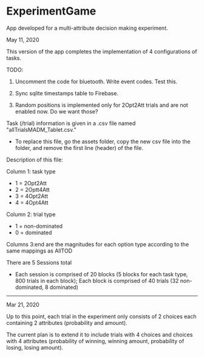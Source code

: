 # ExperimentGame

App developed for a multi-attribute decision making experiment.

May 11, 2020

This version of the app completes the implementation of 4 configurations of tasks.

TODO:

1. Uncomment the code for bluetooth. Write event codes. Test this.

2. Sync sqlite timestamps table to Firebase.

3. Random positions is implemented only for 2Opt2Att trials and are not enabled now. Do we want those?


Task (/trial) information is given in a .csv file named "allTrialsMADM_Tablet.csv."

* To replace this file, go the assets folder, copy the new csv file into the folder, and remove the first line (header) of the file.

Description of this file:

Column 1: task type
* 1 = 2Opt2Att
* 2 = 2Optt4Att
* 3 = 4Opt2Att
* 4 = 4Opt4Att
	
Column 2: trial type
* 1 = non-dominated
* 0 = dominated
	
Columns 3:end are the magnitudes for each option type according to the same mappings as AllTOD

There are 5 Sessions total
* Each session is comprised of 20 blocks (5 blocks for each task type, 800 trials in each block); Each block is comprised of 40 trials (32 non-dominated, 8 dominated)



-----------
Mar 21, 2020

Up to this point, each trial in the experiment only consists of 2 choices each containing 2 attributes (probability and amount).

The current plan is to extend it to include trials with 4 choices and choices with 4 attributes (probability of winning, winning amount, probability of losing, losing amount).

